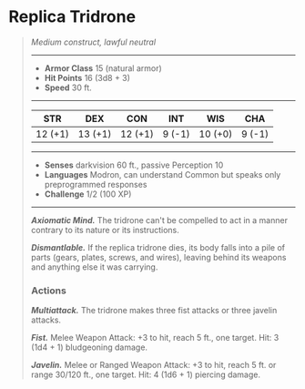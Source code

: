 # Replica Tridrone
>*Medium construct, lawful neutral*
>___
>- **Armor Class** 15 (natural armor)
>- **Hit Points** 16 (3d8 + 3)
>- **Speed** 30 ft.
>___
>|STR|DEX|CON|INT|WIS|CHA|
>|:---:|:---:|:---:|:---:|:---:|:---:|
>|12 (+1)|13 (+1)|12 (+1)|9 (-1)|10 (+0)|9 (-1)|
>___
>- **Senses** darkvision 60 ft., passive Perception 10
>- **Languages** Modron, can understand Common but speaks only preprogrammed responses
>- **Challenge** 1/2 (100 XP)
>___
>***Axiomatic Mind.*** The tridrone can't be compelled to act in a manner contrary to its nature or its instructions.  
>
>***Dismantlable.*** If the replica tridrone dies, its body falls into a pile of parts (gears, plates, screws, and wires), leaving behind its weapons and anything else it was carrying.  
>
>### Actions
>***Multiattack.*** The tridrone makes three fist attacks or three javelin attacks.  
>
>***Fist.*** Melee Weapon Attack: +3 to hit, reach 5 ft., one target. Hit: 3 (1d4 + 1) bludgeoning damage.  
>
>***Javelin.*** Melee  or Ranged Weapon Attack: +3 to hit, reach 5 ft. or range 30/120 ft., one target. Hit: 4 (1d6 + 1) piercing damage.